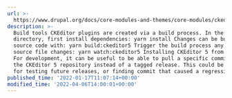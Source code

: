 ```yaml
---
url: >-
  https://www.drupal.org/docs/core-modules-and-themes/core-modules/ckeditor-5-module/ckeditor-5-development
description: >-
  Build tools CKEditor plugins are created via a build process. In the /core
  directory, first install dependencies: yarn install Changes can be built from
  source code with: yarn build:ckeditor5 Trigger the build process any time a
  source file changes: yarn watch:ckeditor5 Installing CKEditor 5 from source
  For development, it can be useful to be able to pull a specific commit from
  the CKEditor 5 repository instead of a tagged release. This could be useful
  for testing future releases, or finding commit that caused a regression.
published_time: '2022-01-17T11:07:14+00:00'
modified_time: '2022-04-06T14:00:01+00:00'
---
```

